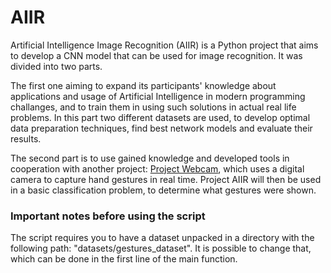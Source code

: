 # AIIR
Artificial Intelligence Image Recognition (AIIR) is a Python project that aims to develop a CNN model that can be used for image recognition. It was divided into two parts. 

The first one aiming to expand its participants' knowledge about applications and usage of Artificial Intelligence in modern programming challanges, and to train them in using such solutions in actual real life problems. In this part two different datasets are used, to develop optimal data preparation techniques, find best network models and evaluate their results.

The second part is to use gained knowledge and developed tools in cooperation with another project: [Project Webcam](https://github.com/skni-kod/WebCam), which uses a digital camera to capture hand gestures in real time. Project AIIR will then be used in a basic classification problem, to determine what gestures were shown.


### Important notes before using the script
The script requires you to have a dataset unpacked in a directory with the following path: "datasets/gestures_dataset".
It is possible to change that, which can be done in the first line of the main function. 
